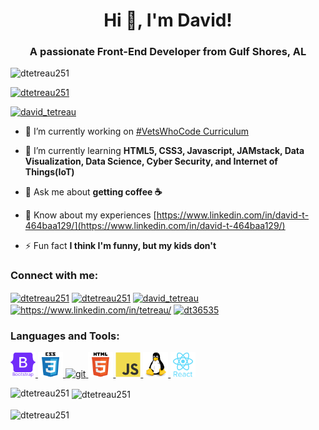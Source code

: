 

<h1 align="center">Hi 👋, I'm David!</h1>
<h3 align="center">A passionate Front-End Developer from Gulf Shores, AL</h3>

<p align="left"> <img src="https://komarev.com/ghpvc/?username=dtetreau251&label=Profile%20views&color=0e75b6&style=flat" alt="dtetreau251" /> </p>

<p align="left"> <a href="https://github.com/ryo-ma/github-profile-trophy"><img src="https://github-profile-trophy.vercel.app/?username=dtetreau251" alt="dtetreau251" /></a> </p>

<p align="left"> <a href="https://twitter.com/david_tetreau" target="blank"><img src="https://img.shields.io/twitter/follow/david_tetreau?logo=twitter&style=for-the-badge" alt="david_tetreau" /></a> </p>

- 🔭 I’m currently working on [#VetsWhoCode Curriculum](https://github.com/Vets-Who-Code/Curriculum)

- 🌱 I’m currently learning **HTML5, CSS3, Javascript, JAMstack, Data Visualization, Data Science, Cyber Security, and Internet of Things(IoT)**

- 💬 Ask me about **getting coffee :coffee:**

- 📄 Know about my experiences [https://www.linkedin.com/in/david-t-464baa129/](https://www.linkedin.com/in/david-t-464baa129/)

- ⚡ Fun fact **I think I'm funny, but my kids don't**

<h3 align="left">Connect with me:</h3>
<p align="left">
<a href="https://codepen.io/dtetreau251" target="blank"><img align="center" src="https://cdn.jsdelivr.net/npm/simple-icons@3.0.1/icons/codepen.svg" alt="dtetreau251" height="30" width="40" /></a>
<a href="https://dev.to/dtetreau251" target="blank"><img align="center" src="https://cdn.jsdelivr.net/npm/simple-icons@3.0.1/icons/dev-dot-to.svg" alt="dtetreau251" height="30" width="40" /></a>
<a href="https://twitter.com/david_tetreau" target="blank"><img align="center" src="https://cdn.jsdelivr.net/npm/simple-icons@3.0.1/icons/twitter.svg" alt="david_tetreau" height="30" width="40" /></a>
<a href="https://linkedin.com/in/https://www.linkedin.com/in/tetreau/" target="blank"><img align="center" src="https://cdn.jsdelivr.net/npm/simple-icons@3.0.1/icons/linkedin.svg" alt="https://www.linkedin.com/in/tetreau/" height="30" width="40" /></a>
<a href="https://stackoverflow.com/users/dt36535" target="blank"><img align="center" src="https://cdn.jsdelivr.net/npm/simple-icons@3.0.1/icons/stackoverflow.svg" alt="dt36535" height="30" width="40" /></a>
</p>

<h3 align="left">Languages and Tools:</h3>
<p align="left"> <a href="https://getbootstrap.com" target="_blank"> <img src="https://raw.githubusercontent.com/devicons/devicon/master/icons/bootstrap/bootstrap-plain-wordmark.svg" alt="bootstrap" width="40" height="40"/> </a> <a href="https://www.w3schools.com/css/" target="_blank"> <img src="https://raw.githubusercontent.com/devicons/devicon/master/icons/css3/css3-original-wordmark.svg" alt="css3" width="40" height="40"/> </a> <a href="https://git-scm.com/" target="_blank"> <img src="https://www.vectorlogo.zone/logos/git-scm/git-scm-icon.svg" alt="git" width="40" height="40"/> </a> <a href="https://www.w3.org/html/" target="_blank"> <img src="https://raw.githubusercontent.com/devicons/devicon/master/icons/html5/html5-original-wordmark.svg" alt="html5" width="40" height="40"/> </a> <a href="https://developer.mozilla.org/en-US/docs/Web/JavaScript" target="_blank"> <img src="https://raw.githubusercontent.com/devicons/devicon/master/icons/javascript/javascript-original.svg" alt="javascript" width="40" height="40"/> </a> <a href="https://www.linux.org/" target="_blank"> <img src="https://raw.githubusercontent.com/devicons/devicon/master/icons/linux/linux-original.svg" alt="linux" width="40" height="40"/> </a> <a href="https://reactjs.org/" target="_blank"> <img src="https://raw.githubusercontent.com/devicons/devicon/master/icons/react/react-original-wordmark.svg" alt="react" width="40" height="40"/> </a> </p>

<p><img align="left" src="https://github-readme-stats.vercel.app/api/top-langs?username=dtetreau251&show_icons=true&locale=en&layout=compact" alt="dtetreau251" /></p>

<p>&nbsp;<img align="center" src="https://github-readme-stats.vercel.app/api?username=dtetreau251&show_icons=true&locale=en" alt="dtetreau251" /></p>

<p><img align="center" src="https://github-readme-streak-stats.herokuapp.com/?user=dtetreau251&" alt="dtetreau251" /></p>
